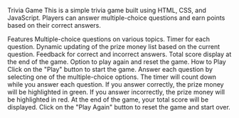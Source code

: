 Trivia Game
This is a simple trivia game built using HTML, CSS, and JavaScript. Players can answer multiple-choice questions and earn points based on their correct answers.

Features
Multiple-choice questions on various topics.
Timer for each question.
Dynamic updating of the prize money list based on the current question.
Feedback for correct and incorrect answers.
Total score display at the end of the game.
Option to play again and reset the game.
How to Play
Click on the "Play" button to start the game.
Answer each question by selecting one of the multiple-choice options.
The timer will count down while you answer each question.
If you answer correctly, the prize money will be highlighted in green.
If you answer incorrectly, the prize money will be highlighted in red.
At the end of the game, your total score will be displayed.
Click on the "Play Again" button to reset the game and start over.
